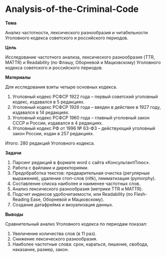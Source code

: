 # Analysis-of-the-Criminal-Code
**Тема**

Анализ частотности, лексического разнообразия и читабельности Уголовного кодекса советского и российского периодов.

**Цель**

Исследование частотного анализа, лексического разнообразия (TTR, MATTR) и Readability (по Флэшу, Оборневой и Мацковскому) Уголовного кодекса советского и российского периодов.

**Материалы**

Для исследования взяты четыре основных кодекса.

1.	Уголовный кодекс РСФСР 1922 года – первый советский уголовный кодекс, издавался в 5 редакциях.
2.	Уголовный кодекс РСФСР 1926 года – введен в действие в 1927 году, издавался в 14 редакциях.
3.	Уголовный кодекс РСФСР 1960 года – главный уголовный закон СССР и России, издавался в 4 редакциях.
4.	Уголовный кодекс РФ от 1996 № 63-ФЗ – действующий уголовный закон России, издан в 257 редакциях.

Итого: 280 редакций Уголовного кодекса.

**Задачи**

1.	Парсинг редакций в формате word с сайта «КонсультантПлюс».
2.	Работа с файлами и директориями.
3.	Предобработка текстов: предварительная очистка (регулярные выражения), удаление стоп-слов (nltk), лемматизация (pymorphy).
4.	Составление списка наиболее и наименее частотных слов.
5.	Анализ лексического разнообразия (метрики TTR и MATTR).
6.	Подсчет индексов удобочитаемости, или Readability (по Flesh-Reading Ease, Оборневой и Мацковскому).
7.	Создание датафрейма и визуализация данных.

**Выводы**

Сравнительный анализ Уголовного кодекса по периодам показал:
1.	Увеличение количества слов (в 11 раз).
2.	Снижение лексического разнообразия.
3.	Наиболее частотные слова: срок, караться, лишение, свобода, наказание, размер, закон.

